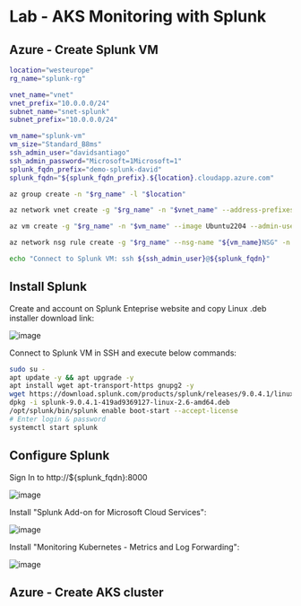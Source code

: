 # Lab - AKS Monitoring with Splunk

## Azure - Create Splunk VM

```bash
location="westeurope"
rg_name="splunk-rg"

vnet_name="vnet"
vnet_prefix="10.0.0.0/24"
subnet_name="snet-splunk"
subnet_prefix="10.0.0.0/24"

vm_name="splunk-vm"
vm_size="Standard_B8ms"
ssh_admin_user="davidsantiago"
ssh_admin_password="Microsoft=1Microsoft=1"
splunk_fqdn_prefix="demo-splunk-david"
splunk_fqdn="${splunk_fqdn_prefix}.${location}.cloudapp.azure.com"

az group create -n "$rg_name" -l "$location"

az network vnet create -g "$rg_name" -n "$vnet_name" --address-prefixes "$vnet_prefix" --subnet-name "$subnet_name" --subnet-prefixes "$subnet_prefix" --location "$location"

az vm create -g "$rg_name" -n "$vm_name" --image Ubuntu2204 --admin-username "$ssh_admin_user" --admin-password "$ssh_admin_password" --vnet-name "$vnet_name" --subnet "$subnet_name" --public-ip-sku Standard --public-ip-address-dns-name "$splunk_fqdn_prefix" --nsg-rule SSH --size "$vm_size"

az network nsg rule create -g "$rg_name" --nsg-name "${vm_name}NSG" -n "Splunk" --priority 1010 --source-address-prefixes '*' --destination-address-prefixes '*' --destination-port-ranges 8000 8089 9997 8088 9998 514 9999 1514 --access Allow --protocol Tcp --description "Splunk ports"

echo "Connect to Splunk VM: ssh ${ssh_admin_user}@${splunk_fqdn}"
```

## Install Splunk

Create and account on Splunk Enteprise website and copy Linux .deb installer download link:

![image](https://user-images.githubusercontent.com/87186004/235093298-0c6f6776-d0ea-4d24-b1cf-8fc509c656f1.png)


Connect to Splunk VM in SSH and execute below commands:

```bash
sudo su -
apt update -y && apt upgrade -y
apt install wget apt-transport-https gnupg2 -y 
wget https://download.splunk.com/products/splunk/releases/9.0.4.1/linux/splunk-9.0.4.1-419ad9369127-linux-2.6-amd64.deb
dpkg -i splunk-9.0.4.1-419ad9369127-linux-2.6-amd64.deb
/opt/splunk/bin/splunk enable boot-start --accept-license 
# Enter login & password
systemctl start splunk
```

## Configure Splunk

Sign In to http://${splunk_fqdn}:8000 

![image](https://user-images.githubusercontent.com/87186004/235092744-45ee66d8-a45f-4f27-9cc3-a1a400c0ff14.png)

Install "Splunk Add-on for Microsoft Cloud Services":

![image](https://user-images.githubusercontent.com/87186004/235093619-0ff44edc-89d5-4bc2-8e50-9576fc12093e.png)

Install "Monitoring Kubernetes - Metrics and Log Forwarding":

![image](https://user-images.githubusercontent.com/87186004/235093878-29f6a75e-edb6-4388-9c9d-2fa06d6d7c49.png)

## Azure - Create AKS cluster
